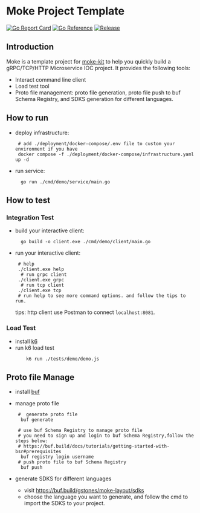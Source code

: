 # Moke Project Template

[![Go Report Card](https://goreportcard.com/badge/github.com/gstones/moke-layout)](https://goreportcard.com/report/github.com/gstones/moke-layout)
[![Go Reference](https://pkg.go.dev/badge/github.com/GStones/moke-layout.svg)](https://pkg.go.dev/github.com/GStones/moke-layout)
[![Release](https://img.shields.io/github/v/release/gstones/moke-layout.svg?style=flat-square)](https://github.com/GStones/moke-layout)

## Introduction

Moke is a template project for [moke-kit](https://github.com/GStones/moke-kit) to help you quickly build a gRPC/TCP/HTTP
Microservice IOC project.
It provides the following tools:

* Interact command line client
* Load test tool
* Proto file management: proto file generation, proto file push to buf Schema Registry, and SDKS generation
  for different languages.

## How to run

* deploy infrastructure:
  ```shell
   # add ./deployment/docker-compose/.env file to custom your environment if you have
   docker compose -f ./deployment/docker-compose/infrastructure.yaml up -d
  ```

* run service:
  ```shell
    go run ./cmd/demo/service/main.go
  ```

## How to test

### Integration Test

* build your interactive client:
   ```shell
     go build -o client.exe ./cmd/demo/client/main.go 
   ```
* run your interactive client:
    ```shell
     # help
     ./client.exe help
      # run grpc client
     ./client.exe grpc
      # run tcp client
     ./client.exe tcp
     # run help to see more command options. and follow the tips to run.
    ```
  tips: http client use Postman to connect `localhost:8081`.

### Load Test

* install [k6](https://grafana.com/docs/k6/latest/get-started/installation/)
* run k6 load test
   ``` shell
       k6 run ./tests/demo/demo.js
    ```

## Proto file Manage

* install [buf](https://buf.build/docs/installation)

* manage proto file
  ```shell
   #  generate proto file
    buf generate
  ```
  ```shell
   # use buf Schema Registry to manage proto file
   # you need to sign up and login to buf Schema Registry,follow the steps below:
   # https://buf.build/docs/tutorials/getting-started-with-bsr#prerequisites
    buf registry login username 
   # push proto file to buf Schema Registry
    buf push
  ```
* generate SDKS for different languages
    * visit https://buf.build/gstones/moke-layout/sdks
    * choose the language you want to generate, and follow the cmd to import the SDKS to your project.
  

      